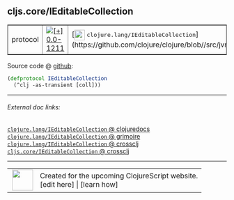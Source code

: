 ## cljs.core/IEditableCollection



 <table border="1">
<tr>
<td>protocol</td>
<td><a href="https://github.com/cljsinfo/cljs-api-docs/tree/0.0-1211"><img valign="middle" alt="[+] 0.0-1211" title="Added in 0.0-1211" src="https://img.shields.io/badge/+-0.0--1211-lightgrey.svg"></a> </td>
<td>
[<img height="24px" valign="middle" src="http://i.imgur.com/1GjPKvB.png"> <samp>clojure.lang/IEditableCollection</samp>](https://github.com/clojure/clojure/blob//src/jvm/clojure/lang/IEditableCollection.java)
</td>
</tr>
</table>









Source code @ [github](https://github.com/clojure/clojurescript/blob/r2498/src/cljs/cljs/core.cljs#L360-L361):

```clj
(defprotocol IEditableCollection
  (^clj -as-transient [coll]))
```

<!--
Repo - tag - source tree - lines:

 <pre>
clojurescript @ r2498
└── src
    └── cljs
        └── cljs
            └── <ins>[core.cljs:360-361](https://github.com/clojure/clojurescript/blob/r2498/src/cljs/cljs/core.cljs#L360-L361)</ins>
</pre>

-->

---



###### External doc links:

[`clojure.lang/IEditableCollection` @ clojuredocs](http://clojuredocs.org/clojure.lang/IEditableCollection)<br>
[`clojure.lang/IEditableCollection` @ grimoire](http://conj.io/store/v1/org.clojure/clojure/1.7.0-beta3/clj/clojure.lang/IEditableCollection/)<br>
[`clojure.lang/IEditableCollection` @ crossclj](http://crossclj.info/fun/clojure.lang/IEditableCollection.html)<br>
[`cljs.core/IEditableCollection` @ crossclj](http://crossclj.info/fun/cljs.core.cljs/IEditableCollection.html)<br>

---

 <table>
<tr><td>
<img valign="middle" align="right" width="48px" src="http://i.imgur.com/Hi20huC.png">
</td><td>
Created for the upcoming ClojureScript website.<br>
[edit here] | [learn how]
</td></tr></table>

[edit here]:https://github.com/cljsinfo/cljs-api-docs/blob/master/cljsdoc/cljs.core/IEditableCollection.cljsdoc
[learn how]:https://github.com/cljsinfo/cljs-api-docs/wiki/cljsdoc-files

<!--

This information was too distracting to show to readers, but I'll leave it
commented here since it is helpful to:

- pretty-print the data used to generate this document
- and show how to retrieve that data



The API data for this symbol:

```clj
{:ns "cljs.core",
 :name "IEditableCollection",
 :history [["+" "0.0-1211"]],
 :type "protocol",
 :full-name-encode "cljs.core/IEditableCollection",
 :source {:code "(defprotocol IEditableCollection\n  (^clj -as-transient [coll]))",
          :title "Source code",
          :repo "clojurescript",
          :tag "r2498",
          :filename "src/cljs/cljs/core.cljs",
          :lines [360 361]},
 :methods [{:name "-as-transient",
            :signature ["[coll]"],
            :docstring nil}],
 :full-name "cljs.core/IEditableCollection",
 :clj-symbol "clojure.lang/IEditableCollection"}

```

Retrieve the API data for this symbol:

```clj
;; from Clojure REPL
(require '[clojure.edn :as edn])
(-> (slurp "https://raw.githubusercontent.com/cljsinfo/cljs-api-docs/catalog/cljs-api.edn")
    (edn/read-string)
    (get-in [:symbols "cljs.core/IEditableCollection"]))
```

-->
